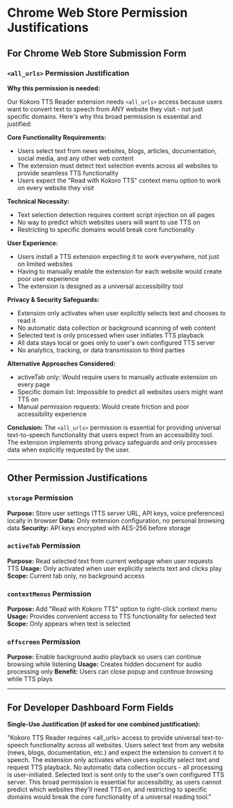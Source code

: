 # Chrome Web Store Permission Justifications

## For Chrome Web Store Submission Form

### `<all_urls>` Permission Justification

**Why this permission is needed:**

Our Kokoro TTS Reader extension needs `<all_urls>` access because users want to convert text to speech from ANY website they visit - not just specific domains. Here's why this broad permission is essential and justified:

**Core Functionality Requirements:**
- Users select text from news websites, blogs, articles, documentation, social media, and any other web content
- The extension must detect text selection events across all websites to provide seamless TTS functionality
- Users expect the "Read with Kokoro TTS" context menu option to work on every website they visit

**Technical Necessity:**
- Text selection detection requires content script injection on all pages
- No way to predict which websites users will want to use TTS on
- Restricting to specific domains would break core functionality

**User Experience:**
- Users install a TTS extension expecting it to work everywhere, not just on limited websites
- Having to manually enable the extension for each website would create poor user experience
- The extension is designed as a universal accessibility tool

**Privacy & Security Safeguards:**
- Extension only activates when user explicitly selects text and chooses to read it
- No automatic data collection or background scanning of web content
- Selected text is only processed when user initiates TTS playback
- All data stays local or goes only to user's own configured TTS server
- No analytics, tracking, or data transmission to third parties

**Alternative Approaches Considered:**
- activeTab only: Would require users to manually activate extension on every page
- Specific domain list: Impossible to predict all websites users might want TTS on
- Manual permission requests: Would create friction and poor accessibility experience

**Conclusion:**
The `<all_urls>` permission is essential for providing universal text-to-speech functionality that users expect from an accessibility tool. The extension implements strong privacy safeguards and only processes data when explicitly requested by the user.

---

## Other Permission Justifications

### `storage` Permission
**Purpose:** Store user settings (TTS server URL, API keys, voice preferences) locally in browser
**Data:** Only extension configuration, no personal browsing data
**Security:** API keys encrypted with AES-256 before storage

### `activeTab` Permission  
**Purpose:** Read selected text from current webpage when user requests TTS
**Usage:** Only activated when user explicitly selects text and clicks play
**Scope:** Current tab only, no background access

### `contextMenus` Permission
**Purpose:** Add "Read with Kokoro TTS" option to right-click context menu
**Usage:** Provides convenient access to TTS functionality for selected text
**Scope:** Only appears when text is selected

### `offscreen` Permission
**Purpose:** Enable background audio playback so users can continue browsing while listening
**Usage:** Creates hidden document for audio processing only
**Benefit:** Users can close popup and continue browsing while TTS plays

---

## For Developer Dashboard Form Fields

**Single-Use Justification (if asked for one combined justification):**

"Kokoro TTS Reader requires <all_urls> access to provide universal text-to-speech functionality across all websites. Users select text from any website (news, blogs, documentation, etc.) and expect the extension to convert it to speech. The extension only activates when users explicitly select text and request TTS playback. No automatic data collection occurs - all processing is user-initiated. Selected text is sent only to the user's own configured TTS server. This broad permission is essential for accessibility, as users cannot predict which websites they'll need TTS on, and restricting to specific domains would break the core functionality of a universal reading tool."
